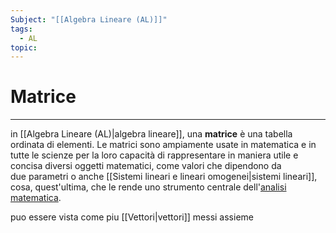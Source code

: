 ```yaml
---
Subject: "[[Algebra Lineare (AL)]]"
tags:
  - AL
topic:
---
```

# Matrice
---
in [[Algebra Lineare (AL)|algebra lineare]], una **matrice** è una tabella ordinata di elementi. Le matrici sono ampiamente usate in matematica e in tutte le scienze per la loro capacità di rappresentare in maniera utile e concisa diversi oggetti matematici, come valori che dipendono da due parametri o anche [[Sistemi lineari e lineari omogenei|sistemi lineari]], cosa, quest'ultima, che le rende uno strumento centrale dell'[analisi matematica](https://it.wikipedia.org/wiki/Analisi_matematica "Analisi matematica").

puo essere vista come piu [[Vettori|vettori]] messi assieme